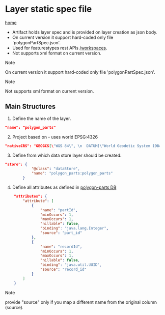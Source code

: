 # Layer static spec file
[home](../README.md)
* Artifact holds layer spec and is provided on layer creation as json body.
* On current version it support hard-coded only file 'polygonPartSpec.json'.
* Used for featurestypes rest APIs [/workspaces](https://docs.geoserver.org/latest/en/api/#1.0.0/featuretypes.yaml).
* Not supports xml format on current version.

> [!NOTE]
> On current version it support hard-coded only file 'polygonPartSpec.json'.

> [!NOTE]
> Not supports xml format on current version.

## Main Structures
1. Define the name of the layer.
```json
"name": "polygon_parts"
```

2. Project based on - uses world EPSG:4326
```json
"nativeCRS": "GEOGCS[\"WGS 84\", \n  DATUM[\"World Geodetic System 1984\", \n    SPHEROID[\"WGS 84\", 6378137.0, 298.257223563, AUTHORITY[\"EPSG\",\"7030\"]], \n    AUTHORITY[\"EPSG\",\"6326\"]], \n  PRIMEM[\"Greenwich\", 0.0, AUTHORITY[\"EPSG\",\"8901\"]], \n  UNIT[\"degree\", 0.017453292519943295], \n  AXIS[\"Geodetic longitude\", EAST], \n  AXIS[\"Geodetic latitude\", NORTH], \n  AUTHORITY[\"EPSG\",\"4326\"]]"
```

3. Define from which data store layer should be created.
```json
"store": {
            "@class": "dataStore",
            "name": "polygon_parts:polygon_parts"
        }
```

4. Define all attributes as defined in [polygon-parts DB](https://github.com/MapColonies/polygon-parts-manager/blob/master/src/DAL/migration/fullSchema.sql)
```json
    "attributes": {
        "attribute": [
            {
                "name": "partId",
                "minOccurs": 1,
                "maxOccurs": 1,
                "nillable": false,
                "binding": "java.lang.Integer",
                "source": "part_id"
            },
            {
                "name": "recordId",
                "minOccurs": 1,
                "maxOccurs": 1,
                "nillable": false,
                "binding": "java.util.UUID",
                "source": "record_id"
            }
        ]
    }
```
> [!NOTE]
> provide "source" only if you map a different name from the original column (source).
